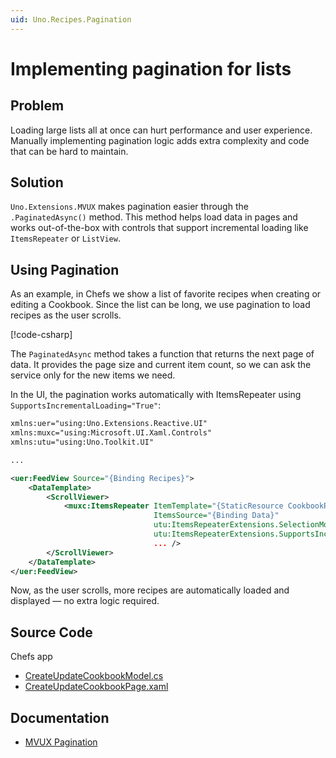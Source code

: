```yaml
---
uid: Uno.Recipes.Pagination
---
```


# Implementing pagination for lists

## Problem

Loading large lists all at once can hurt performance and user experience. Manually implementing pagination logic adds extra complexity and code that can be hard to maintain.

## Solution

`Uno.Extensions.MVUX` makes pagination easier through the `.PaginatedAsync()` method. This method helps load data in pages and works out-of-the-box with controls that support incremental loading like `ItemsRepeater` or `ListView`.

## Using Pagination

As an example, in Chefs we show a list of favorite recipes when creating or editing a Cookbook. Since the list can be long, we use pagination to load recipes as the user scrolls.

[!code-csharp[](../../Chefs/Presentation/CreateUpdateCookbookModel.cs#L58-L62)]

The `PaginatedAsync` method takes a function that returns the next page of data. It provides the page size and current item count, so we can ask the service only for the new items we need.

In the UI, the pagination works automatically with ItemsRepeater using `SupportsIncrementalLoading="True"`:

```xml
xmlns:uer="using:Uno.Extensions.Reactive.UI"
xmlns:muxc="using:Microsoft.UI.Xaml.Controls"
xmlns:utu="using:Uno.Toolkit.UI"

...

<uer:FeedView Source="{Binding Recipes}">
    <DataTemplate>
        <ScrollViewer>
            <muxc:ItemsRepeater ItemTemplate="{StaticResource CookbookRecipeTemplate}"
                                ItemsSource="{Binding Data}"
                                utu:ItemsRepeaterExtensions.SelectionMode="Multiple"
                                utu:ItemsRepeaterExtensions.SupportsIncrementalLoading="True"
                                ... />
        </ScrollViewer>
    </DataTemplate>
</uer:FeedView>
```

Now, as the user scrolls, more recipes are automatically loaded and displayed — no extra logic required.

## Source Code

Chefs app

- [CreateUpdateCookbookModel.cs](https://github.com/unoplatform/uno.chefs/blob/139edc9eab65b322e219efb7572583551c40ad32/Chefs/Presentation/CreateUpdateCookbookModel.cs#L59-L62)
- [CreateUpdateCookbookPage.xaml](https://github.com/unoplatform/uno.chefs/blob/139edc9eab65b322e219efb7572583551c40ad32/Chefs/Views/CreateUpdateCookbookPage.xaml#L115-L128)

## Documentation

- [MVUX Pagination](xref:Uno.Extensions.Mvux.Advanced.Pagination)
